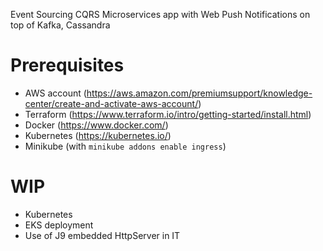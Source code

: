 Event Sourcing CQRS Microservices app with Web Push Notifications on top of Kafka, Cassandra 

# Prerequisites
- AWS account (https://aws.amazon.com/premiumsupport/knowledge-center/create-and-activate-aws-account/)
- Terraform (https://www.terraform.io/intro/getting-started/install.html)
- Docker (https://www.docker.com/)
- Kubernetes (https://kubernetes.io/)
- Minikube (with `minikube addons enable ingress`)

# WIP
- Kubernetes
- EKS deployment
- Use of J9 embedded HttpServer in IT

